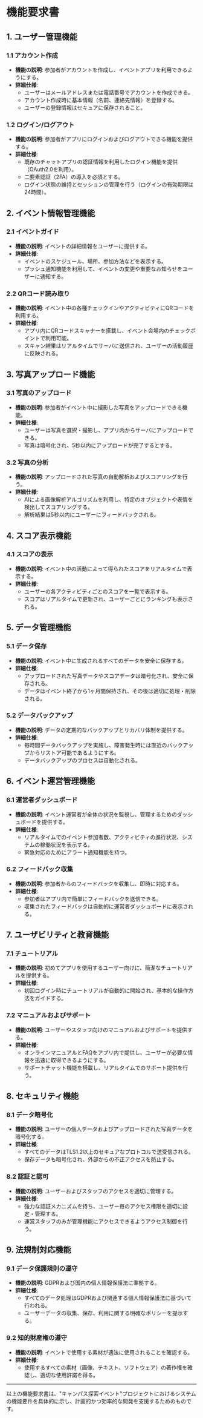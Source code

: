 # 機能要求書

## 1. ユーザー管理機能

### 1.1 アカウント作成
- **機能の説明**: 参加者がアカウントを作成し、イベントアプリを利用できるようにする。
- **詳細仕様**:
  - ユーザーはメールアドレスまたは電話番号でアカウントを作成できる。
  - アカウント作成時に基本情報（名前、連絡先情報）を登録する。
  - ユーザーの登録情報はセキュアに保存されること。

### 1.2 ログイン/ログアウト
- **機能の説明**: 参加者がアプリにログインおよびログアウトできる機能を提供する。
- **詳細仕様**:
  - 既存のチャットアプリの認証情報を利用したログイン機能を提供（OAuth2.0を利用）。
  - 二要素認証（2FA）の導入を必須とする。
  - ログイン状態の維持とセッションの管理を行う（ログインの有効期限は24時間）。

## 2. イベント情報管理機能

### 2.1 イベントガイド
- **機能の説明**: イベントの詳細情報をユーザーに提供する。
- **詳細仕様**:
  - イベントのスケジュール、場所、参加方法などを表示する。
  - プッシュ通知機能を利用して、イベントの変更や重要なお知らせをユーザーに通知する。

### 2.2 QRコード読み取り
- **機能の説明**: イベント中の各種チェックインやアクティビティにQRコードを利用する。
- **詳細仕様**:
  - アプリ内にQRコードスキャナーを搭載し、イベント会場内のチェックポイントで利用可能。
  - スキャン結果はリアルタイムでサーバに送信され、ユーザーの活動履歴に反映される。

## 3. 写真アップロード機能

### 3.1 写真のアップロード
- **機能の説明**: 参加者がイベント中に撮影した写真をアップロードできる機能。
- **詳細仕様**:
  - ユーザーは写真を選択・撮影し、アプリ内からサーバにアップロードできる。
  - 写真は暗号化され、5秒以内にアップロードが完了するとする。

### 3.2 写真の分析
- **機能の説明**: アップロードされた写真の自動解析およびスコアリングを行う。
- **詳細仕様**:
  - AIによる画像解析アルゴリズムを利用し、特定のオブジェクトや表情を検出してスコアリングする。
  - 解析結果は5秒以内にユーザーにフィードバックされる。

## 4. スコア表示機能

### 4.1 スコアの表示
- **機能の説明**: イベント中の活動によって得られたスコアをリアルタイムで表示する。
- **詳細仕様**:
  - ユーザーの各アクティビティごとのスコアを一覧で表示する。
  - スコアはリアルタイムで更新され、ユーザーごとにランキングも表示される。

## 5. データ管理機能

### 5.1 データ保存
- **機能の説明**: イベント中に生成されるすべてのデータを安全に保存する。
- **詳細仕様**:
  - アップロードされた写真データやスコアデータは暗号化され、安全に保存される。
  - データはイベント終了から1ヶ月間保持され、その後は適切に処理・削除される。

### 5.2 データバックアップ
- **機能の説明**: データの定期的なバックアップとリカバリ体制を提供する。
- **詳細仕様**:
  - 毎時間データバックアップを実施し、障害発生時には直近のバックアップからリストア可能であるようにする。
  - データバックアップのプロセスは自動化される。

## 6. イベント運営管理機能

### 6.1 運営者ダッシュボード
- **機能の説明**: イベント運営者が全体の状況を監視し、管理するためのダッシュボードを提供する。
- **詳細仕様**:
  - リアルタイムでのイベント参加者数、アクティビティの進行状況、システムの稼働状況を表示する。
  - 緊急対応のためにアラート通知機能を持つ。

### 6.2 フィードバック収集
- **機能の説明**: 参加者からのフィードバックを収集し、即時に対応する。
- **詳細仕様**:
  - 参加者はアプリ内で簡単にフィードバックを送信できる。
  - 収集されたフィードバックは自動的に運営者ダッシュボードに表示される。
  
## 7. ユーザビリティと教育機能

### 7.1 チュートリアル
- **機能の説明**: 初めてアプリを使用するユーザー向けに、簡潔なチュートリアルを提供する。
- **詳細仕様**:
  - 初回ログイン時にチュートリアルが自動的に開始され、基本的な操作方法をガイドする。

### 7.2 マニュアルおよびサポート
- **機能の説明**: ユーザーやスタッフ向けのマニュアルおよびサポートを提供する。
- **詳細仕様**:
  - オンラインマニュアルとFAQをアプリ内で提供し、ユーザーが必要な情報を迅速に取得できるようにする。
  - サポートチャット機能を搭載し、リアルタイムでのサポート提供を行う。

## 8. セキュリティ機能

### 8.1 データ暗号化
- **機能の説明**: ユーザーの個人データおよびアップロードされた写真データを暗号化する。
- **詳細仕様**:
  - すべてのデータはTLS1.2以上のセキュアなプロトコルで送受信される。
  - 保存データも暗号化され、外部からの不正アクセスを防止する。

### 8.2 認証と認可
- **機能の説明**: ユーザーおよびスタッフのアクセスを適切に管理する。
- **詳細仕様**:
  - 強力な認証メカニズムを持ち、ユーザー毎のアクセス権限を適切に設定・管理する。
  - 運営スタッフのみが管理機能にアクセスできるようアクセス制御を行う。

## 9. 法規制対応機能

### 9.1 データ保護規則の遵守
- **機能の説明**: GDPRおよび国内の個人情報保護法に準拠する。
- **詳細仕様**:
  - すべてのデータ処理はGDPRおよび関連する個人情報保護法に基づいて行われる。
  - ユーザーデータの収集、保存、利用に関する明確なポリシーを提示する。

### 9.2 知的財産権の遵守
- **機能の説明**: イベントで使用する素材が適法に使用されることを確認する。
- **詳細仕様**:
  - 使用するすべての素材（画像、テキスト、ソフトウェア）の著作権を確認し、適切な使用許諾を得る。

---

以上の機能要求書は、"キャンパス探索イベント"プロジェクトにおけるシステムの機能要件を具体的に示し、計画的かつ効率的な開発を支援するためのものです。